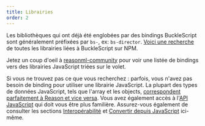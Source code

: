 ```yaml
---
title: Librairies
order: 2
---
```


Les bibliothèques qui ont déjà été englobées par des bindings BuckleScript sont généralement préfixées par `bs-`, ex: `bs-director`. [Voici une recherche](https://www.npmjs.com/search?q=keywords:bucklescript) de toutes les librairies liées à BuckleScript sur NPM.

Jetez un coup d'oeil à [reasonml-community](https://github.com/reasonml-community) pour voir une listée de bindings vers des librairies JavaScript triées sur le volet.

Si vous ne trouvez pas ce que vous recherchez : parfois, vous n'avez pas besoin de binding pour utiliser une librairie JavaScript. La plupart des types de données JavaScript, tels que l'array et les objects, [correspondent parfaitement à Reason et vice versa](https://bucklescript.github.io/bucklescript/Manual.html#_runtime_representation). Vous avez également accès à l'[API JavaScript](https://bucklescript.github.io/bucklescript/api/Js.html) qui doit vous être plus familière. Assurez-vous également de consulter les sections [Interopérabilité](/guide/javascript/interop) et [Convertir depuis JavaScript](/guide/javascript/converting) ici-même.
